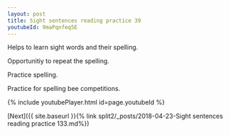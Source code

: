 ```yaml
---
layout: post
title: Sight sentences reading practice 39
youtubeId: 9maPqnfeq5E
---
```

 
 
Helps to learn sight words and their spelling.

Opportunitiy to repeat the spelling. 

Practice spelling. 
 
Practice for spelling bee competitions. 
 
{% include youtubePlayer.html id=page.youtubeId %}
 
 

[Next]({{ site.baseurl }}{% link  split2/_posts/2018-04-23-Sight sentences reading practice 133.md%})
 
